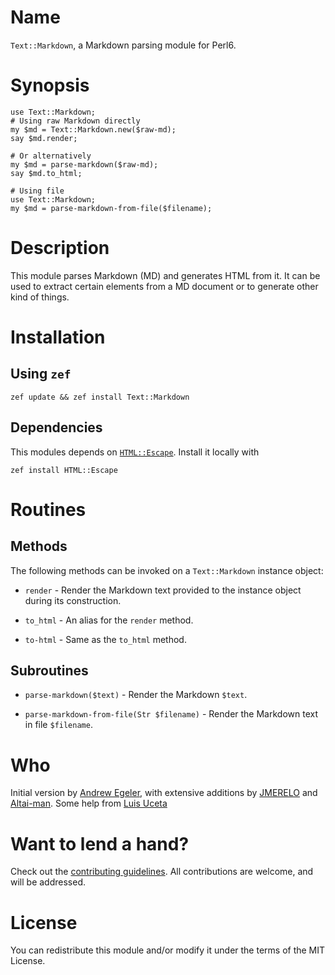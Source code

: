 Name
====

`Text::Markdown`, a Markdown parsing module for Perl6.

Synopsis
========

    use Text::Markdown;
    # Using raw Markdown directly
    my $md = Text::Markdown.new($raw-md);
    say $md.render;

    # Or alternatively
    my $md = parse-markdown($raw-md);
    say $md.to_html;

    # Using file
    use Text::Markdown;
    my $md = parse-markdown-from-file($filename);

Description
===========

This module parses Markdown (MD) and generates HTML from it. It can be used to extract certain elements from a MD document or to generate other kind of things. 

Installation
============

Using `zef`
-----------

    zef update && zef install Text::Markdown

Dependencies
------------

This modules depends on [`HTML::Escape`](https://github.com/moznion/p6-HTML-Escape). Install it locally with 

    zef install HTML::Escape

Routines
========

Methods
-------

The following methods can be invoked on a `Text::Markdown` instance object:

  * `render` - Render the Markdown text provided to the instance object during its construction.

  * `to_html` - An alias for the `render` method.

  * `to-html` - Same as the `to_html` method.

Subroutines
-----------

  * `parse-markdown($text)` - Render the Markdown `$text`.

  * `parse-markdown-from-file(Str $filename)` - Render the Markdown text in file `$filename`.

Who
===

Initial version by [Andrew Egeler](https://github.com/retupmoca), with 
extensive additions by [JMERELO](https://github.com/JJ) and
[Altai-man](https://github.com/Altai-man). Some help from [Luis Uceta](https://github.com/uzluisf)

Want to lend a hand?
====================

Check out the [contributing guidelines](CONTRIBUTING.md). All contributions are welcome, and will be addressed.

License
=======

You can redistribute this module and/or modify it under the terms of the MIT License.

